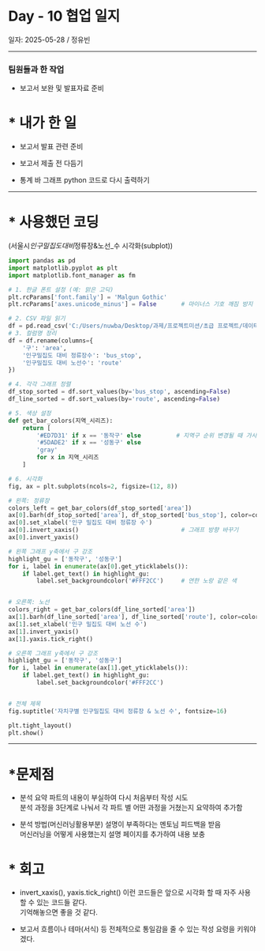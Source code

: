 # Day - 10 협업 일지

일자: 2025-05-28 / 정유빈

---

### 팀원들과 한 작업

- 보고서 보완 및 발표자료 준비

# \* 내가 한 일

- 보고서 발표 관련 준비

- 보고서 제출 전 다듬기

- 통계 바 그래프 python 코드로 다시 출력하기

---

# \* 사용했던 코딩

(서울시*인구밀집도대비*정류장&노선\_수 시각화(subplot))

```python
import pandas as pd
import matplotlib.pyplot as plt
import matplotlib.font_manager as fm

# 1. 한글 폰트 설정 (예: 맑은 고딕)
plt.rcParams['font.family'] = 'Malgun Gothic'
plt.rcParams['axes.unicode_minus'] = False       # 마이너스 기호 깨짐 방지

# 2. CSV 파일 읽기
df = pd.read_csv('C:/Users/nuwba/Desktop/과제/프로젝트미션/초급 프로젝트/데이터 수집/01_인구밀도대비노선_정류장_분석(전처리).csv', encoding='utf-8-sig')
# 3. 컬럼명 정리
df = df.rename(columns={ 
    '구': 'area',
    '인구밀집도 대비 정류장수': 'bus_stop',
    '인구밀집도 대비 노선수': 'route'
})

# 4. 각각 그래프 정렬
df_stop_sorted = df.sort_values(by='bus_stop', ascending=False)
df_line_sorted = df.sort_values(by='route', ascending=False)

# 5. 색상 설정
def get_bar_colors(지역_시리즈):
    return [
        '#ED7D31' if x == '동작구' else          # 지역구 순위 변경될 때 가시성 올리기
        '#5DADE2' if x == '성동구' else
        'gray'
        for x in 지역_시리즈
    ]

# 6. 시각화
fig, ax = plt.subplots(ncols=2, figsize=(12, 8))

# 왼쪽: 정류장
colors_left = get_bar_colors(df_stop_sorted['area'])
ax[0].barh(df_stop_sorted['area'], df_stop_sorted['bus_stop'], color=colors_left)
ax[0].set_xlabel('인구 밀집도 대비 정류장 수')
ax[0].invert_xaxis()                             # 그래프 방향 바꾸기
ax[0].invert_yaxis()

# 왼쪽 그래프 y축에서 구 강조
highlight_gu = ['동작구', '성동구']
for i, label in enumerate(ax[0].get_yticklabels()):
    if label.get_text() in highlight_gu:
        label.set_backgroundcolor('#FFF2CC')     # 연한 노랑 같은 색


# 오른쪽: 노선
colors_right = get_bar_colors(df_line_sorted['area'])
ax[1].barh(df_line_sorted['area'], df_line_sorted['route'], color=colors_right)
ax[1].set_xlabel('인구 밀집도 대비 노선 수')
ax[1].invert_yaxis()
ax[1].yaxis.tick_right()

# 오른쪽 그래프 y축에서 구 강조
highlight_gu = ['동작구', '성동구']
for i, label in enumerate(ax[1].get_yticklabels()):
    if label.get_text() in highlight_gu:
        label.set_backgroundcolor('#FFF2CC')


# 전체 제목
fig.suptitle('자치구별 인구밀집도 대비 정류장 & 노선 수', fontsize=16)

plt.tight_layout()
plt.show()
```

---

# \*문제점

- 분석 요약 파트의 내용이 부실하여 다시 처음부터 작성 시도  
  분석 과정을 3단계로 나눠서 각 파트 별 어떤 과정을 거쳤는지 요약하여 추가함

- 분석 방법(머신러닝활용부분) 설명이 부족하다는 멘토님 피드백을 받음  
  머신러닝을 어떻게 사용했는지 설명 페이지를 추가하여 내용 보충

# \* 회고

- invert_xaxis(), yaxis.tick_right() 이런 코드들은 앞으로 시각화 할 때 자주 사용할 수 있는 코드들 같다.  
  기억해놓으면 좋을 것 같다.

- 보고서 흐름이나 테마(서식) 등 전체적으로 통일감을 줄 수 있는 작성 요령을 키워야겠다.

